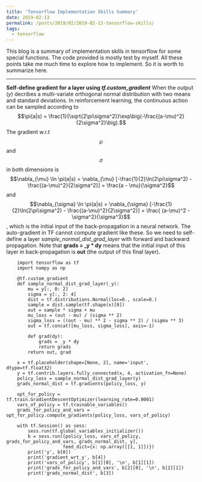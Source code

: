 ```yaml
---
title: 'Tensorflow Implementation Skills Summary'
date: 2019-02-13
permalink: /posts/2019/02/2019-02-13-tensorflow-skills/
tags:
  - tensorflow
---
```

This blog is a summary of implementation skills in tensorflow for some special functions. The code provided is mostly test by myself. All these points take me much time to explore how to implement. So it is worth to summarize here.

---
**Self-define gradient for a layer using _tf.custom_gradient_**
When the output (_y_) decribes a multi-variate orthogonal normal distribution with two means and standard deviations. In reinforcement learning, the continuous action can be sampled according to 
$$\pi(a|s) = \frac{1}{\sqrt{2\pi\sigma^2}}\exp\big(-\frac{(a-\mu)^2}{2\sigma^2}\big).$$ 
The gradient w.r.t $$\mu$$ and $$\sigma$$ in both dimensions is
$$\nabla_{\mu} \ln \pi(a|s) = \nabla_{\mu} [-\frac{1}{2}\ln(2\pi\sigma^2) - \frac{(a-\mu)^2}{2\sigma^2}] = \frac{a - \mu}{\sigma^2}$$ 
and 
$$\nabla_{\sigma} \ln \pi(a|s) = \nabla_{\sigma} [-\frac{1}{2}\ln(2\pi\sigma^2) - \frac{(a-\mu)^2}{2\sigma^2}] = \frac{ (a-\mu)^2 - \sigma^2}{\sigma^3}$$,
which is the initial input of the back-propagation in a neural network. The auto-gradient in TF cannot compute gradient like these. So we need to self-define a layer _sample_normal_dist_grad_layer_ with forward and backward propagation. Note that **grads = _y * dy** means that the initial input of this layer in back-propagation is **out** (the output of this final layer).

```
    import tensorflow as tf
    import numpy as np
    
    @tf.custom_gradient
    def sample_normal_dist_grad_layer(_y):
        mu = y[:, 0: 2]
        sigma = y[:, 2: 4]
        dist = tf.distributions.Normal(loc=0., scale=0.)
        sample = dist.sample(tf.shape(x)[0])
        out = sample * sigma + mu
        mu_loss = (out - mu) / (sigma ** 2)
        sigma_loss = ((out - mu) ** 2 - sigma ** 2) / (sigma ** 3)
        out = tf.concat([mu_loss, sigma_loss], axis=-1)
    
        def grad(dy):
            grads = _y * dy
            return grads
        return out, grad
    
    x = tf.placeholder(shape=[None, 2], name='input', dtype=tf.float32)
    y = tf.contrib.layers.fully_connected(x, 4, activation_fn=None)
    policy_loss = sample_normal_dist_grad_layer(y)
    grads_normal_dist = tf.gradients(policy_loss, y)
    
    opt_for_policy = tf.train.GradientDescentOptimizer(learning_rate=0.0001)
    vars_of_policy = tf.trainable_variables()
    grads_for_policy_and_vars = opt_for_policy.compute_gradients(policy_loss, vars_of_policy)
    
    with tf.Session() as sess:
        sess.run(tf.global_variables_initializer())
        b = sess.run([policy_loss, vars_of_policy, grads_for_policy_and_vars, grads_normal_dist, y], 
                     feed_dict={x: np.array([[1, 1]])})
        print('y', b[0])
        print('gradient_wrt_y', b[4])
        print('vars_of_policy', b[1][0], '\n', b[1][1])
        print('grads_for_policy_and_vars', b[2][0], '\n', b[2][1])
        print('grads_normal_dist', b[3])
```

